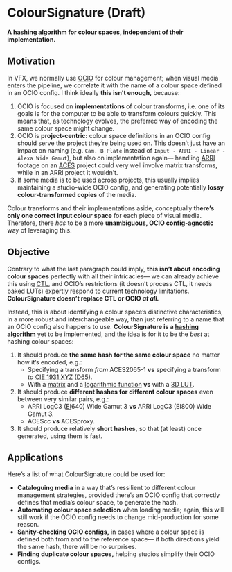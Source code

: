 ColourSignature (Draft)
=======================

**A hashing algorithm for colour spaces, independent of their implementation.**


Motivation
----------

In VFX, we normally use [OCIO][1] for colour management; when visual media enters the pipeline, we correlate it with the name of a colour space defined in an OCIO config. I think ideally **this isn’t enough,** because:

1. OCIO is focused on **implementations** of colour transforms, i.e. one of its goals is for the computer to be able to transform colours quickly. This means that, as technology evolves, the preferred way of encoding the same colour space might change.
2. OCIO is **project-centric:** colour space definitions in an OCIO config should serve the project they’re being used on. This doesn’t just have an impact on naming (e.g. `Cam. B Plate` instead of `Input - ARRI - Linear - Alexa Wide Gamut`), but also on implementation again— handling [ARRI][2] footage on an [ACES][3] project could very well involve matrix transforms, while in an ARRI project it wouldn’t.
3. If some media is to be used across projects, this usually implies maintaining a studio-wide OCIO config, and generating potentially **lossy colour-transformed copies** of the media.

Colour transforms and their implementations aside, conceptually **there’s only one correct input colour space** for each piece of visual media. Therefore, there _has_ to be a more **unambiguous, OCIO config-agnostic** way of leveraging this.


Objective
---------

Contrary to what the last paragraph could imply, **this isn’t about encoding colour spaces** perfectly with all their intricacies— we can already achieve this using [CTL][4], and OCIO’s restrictions (it doesn’t process CTL, it needs baked LUTs) expertly respond to current technology limitations. **ColourSignature doesn’t replace CTL or OCIO _at all._**

Instead, this is about identifying a colour space’s distinctive characteristics, in a more robust and interchangeable way, than just referring to a name that an OCIO config also happens to use. **ColourSignature is a [hashing algorithm][5]** yet to be implemented, and the idea is for it to be the _best_ at hashing colour spaces:

1. It should produce **the same hash for the same colour space** no matter how it’s encoded, e.g.:
   * Specifying a transform _from_ ACES2065-1 **vs** specifying a transform _to_ [CIE 1931 XYZ][6] ([D65][7]).
   * With a [matrix][8] and a [logarithmic function][9] **vs** with a [3D LUT][10].
2. It should produce **different hashes for different colour spaces** even between very similar pairs, e.g.:
   * ARRI LogC3 ([EI][11]640) Wide Gamut 3 **vs** ARRI LogC3 (EI800) Wide Gamut 3.
   * ACEScc **vs** ACESproxy.
3. It should produce relatively **short hashes,** so that (at least) once generated, using them is fast.


Applications
------------

Here’s a list of what ColourSignature could be used for:

* **Cataloguing media** in a way that’s ressilient to different colour management strategies, provided there’s an OCIO config that correctly defines that media’s colour space, to generate the hash.
* **Automating colour space selection** when loading media; again, this will still work if the OCIO config needs to change mid-production for some reason.
* **Sanity-checking OCIO configs,** in cases where a colour space is defined both from and to the reference space— if both directions yield the same hash, there will be no surprises.
* **Finding duplicate colour spaces,** helping studios simplify their OCIO configs.


[1]: https://opencolorio.org 'OpenColorIO'
[2]: https://arri.com/en/learn-help/learn-help-camera-system/image-science 'ARRI Image Science'
[3]: https://oscars.org/science-technology/sci-tech-projects/aces 'Academy Color Encoding System'
[4]: https://oscars.org/science-technology/sci-tech-projects/color-transformation-language 'Color Transformation Language'
[5]: https://en.wikipedia.org/wiki/Hash_function 'Hash function'
[6]: https://en.wikipedia.org/wiki/CIE_1931_color_space 'CIE 1931 color space'
[7]: https://en.wikipedia.org/wiki/Illuminant_D65 'Illuminant D65'
[8]: https://filmmakingelements.com/what-is-a-3x3-matrix-in-color-grading 'What Is A 3×3 Matrix In Color Grading'
[9]: https://en.wikipedia.org/wiki/Log_profile 'Log profile'
[10]: https://en.wikipedia.org/wiki/3D_lookup_table '3D lookup table'
[11]: https://en.wikipedia.org/wiki/Film_speed#EI 'Film speed'
